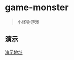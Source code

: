 # game-monster
> 小怪物游戏
## 演示
[演示地址](https://web-ct-1258601646.cos.ap-shanghai.myqcloud.com/game-monster/prod/index.html)
